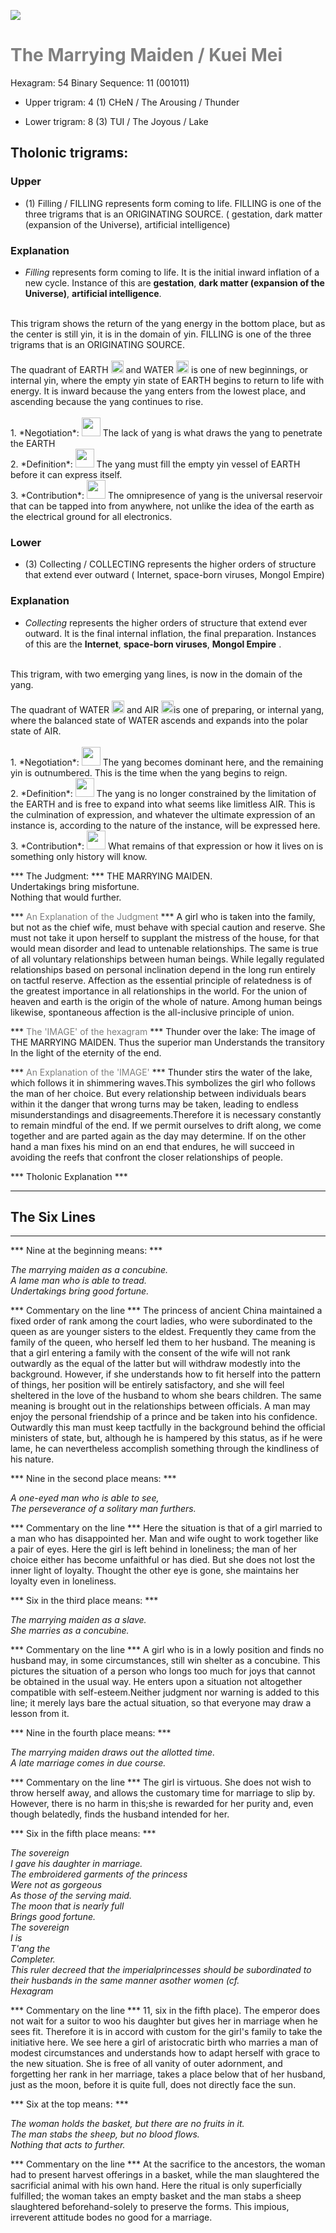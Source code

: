 

![](/assets/hexagram54.png)

# <span style="color:gray">The Marrying Maiden /  Kuei Mei </span>
Hexagram: 54
Binary Sequence: 11 (001011)

* Upper trigram: 4 (1) CHeN / The Arousing / Thunder

* Lower trigram: 8 (3) TUI / The Joyous / Lake

## <span style="brown:gray">Tholonic trigrams: </span>

### <span style="brown:gray">Upper </span>

* (1) Filling / FILLING represents form coming to life. FILLING is one of the three trigrams that is an ORIGINATING SOURCE. ( gestation, dark matter (expansion of the Universe), artificial intelligence)

### <span style="brown:gray">Explanation</span>

* *Filling* represents form coming to life.  It is the initial inward inflation of a new cycle. Instance of this are **gestation**, **dark matter (expansion of the Universe)**, **artificial intelligence**.<br/>
<br/>
This trigram shows the return of the yang energy in the bottom place, but as the center is still yin, it is in the domain of yin. FILLING is one of the three trigrams that is an ORIGINATING SOURCE.<br/>
<br/>
The quadrant of EARTH <img src="../Images/bc/trigram-b00.png" style="width:20px"/> and WATER <img src="../Images/bc/trigram-b01.png" style="width:20px"/> is one of new beginnings, or internal yin, where the empty yin state of EARTH begins to return to life with energy.   It is inward because the yang enters from the lowest place, and ascending because the yang continues to rise.<br/>
<br/>
1. *Negotiation*: <img src="../Images/bc/yang.png" style="width:30px"/> The lack of yang is what draws the yang to penetrate the EARTH<br/>
2. *Definition*: <img src="../Images/bc/yin.png" style="width:30px"/> The yang must fill the empty yin vessel of EARTH before it can express itself.<br/>
3. *Contribution*: <img src="../Images/bc/yin.png" style="width:30px"/> The omnipresence of yang is the universal reservoir that can be tapped into from anywhere, not unlike the idea of the earth as the electrical ground for all electronics.

### <span style="brown:gray">Lower </span>

* (3) Collecting / COLLECTING represents the higher orders of structure that extend ever outward ( Internet, space-born viruses, Mongol Empire)

### <span style="brown:gray">Explanation</span>

* *Collecting* represents the higher orders of structure that extend ever outward. It is the final internal inflation, the final preparation.  Instances of this are the **Internet**, **space-born viruses**, **Mongol Empire** .<br/>
<br/>
This trigram, with two emerging yang lines, is now in the domain of the yang.<br/>
<br/>
The quadrant of WATER <img src="../Images/bc/trigram-b01.png" style="width:20px"/> and AIR <img src="../Images/bc/trigram-b07.png" style="width:20px"/>is one of preparing, or internal yang, where the balanced state of WATER ascends and expands into the polar state of AIR.<br/>
<br/>
1. *Negotiation*: <img src="../Images/bc/yang.png" style="width:30px"/> The yang becomes dominant here, and the remaining yin is outnumbered. This is the time when the yang begins to reign.<br/>
2. *Definition*: <img src="../Images/bc/yang.png" style="width:30px"/> The yang is no longer constrained by the limitation of the EARTH and is free to expand into what seems like limitless AIR.  This is the culmination of expression, and whatever the ultimate expression of an instance is, according to the nature of the instance, will be expressed here. <br/>
3. *Contribution*: <img src="../Images/bc/yin.png" style="width:30px"/> What remains of that expression or how it lives on is something only history will know.



*** The Judgment: ***
THE MARRYING MAIDEN.<br/>
Undertakings bring misfortune.<br/>
Nothing that would further.


*** <span style="color:gray">An Explanation of the Judgment</span> ***
A girl who is taken into the family, but not as the chief wife, must behave with special caution and reserve. She must not take it upon herself to supplant the mistress of the house, for that would mean disorder and lead to untenable relationships. The same is true of all voluntary relationships between human beings. While legally regulated relationships based on personal inclination depend in the long run entirely on tactful reserve. Affection as the essential principle of relatedness is of the greatest importance in all relationships in the world. For the union of heaven and earth is the origin of the whole of nature. Among human beings likewise, spontaneous affection is the all-inclusive principle of union.

*** <span style="color:gray">The 'IMAGE' of the hexagram</span> ***
Thunder over the lake: The image of THE MARRYING MAIDEN. Thus the superior man Understands the transitory In the light of the eternity of the end.

*** <span style="color:gray">An Explanation of the 'IMAGE'</span> ***
Thunder stirs the water of the lake, which follows it in shimmering waves.This symbolizes the girl who follows the man of her choice. But every relationship between individuals bears within it the danger that wrong turns may be taken, leading to endless misunderstandings and disagreements.Therefore it is necessary constantly to remain mindful of the end. If we permit ourselves to drift along, we come together and are parted again as the day may determine. If on the other hand a man fixes his mind on an end that endures, he will succeed in avoiding the reefs that confront the closer relationships of people.

*** <span style="brown:gray">Tholonic Explanation </span> ***





---
## The Six Lines ##
---
*** Nine at the beginning means: ***

_The marrying maiden as a concubine.<br/>
A lame man who is able to tread.<br/>
Undertakings bring good fortune._

*** Commentary on the line ***
The princess of ancient China maintained a fixed order of rank among the court ladies, who were subordinated to the queen as are younger sisters to the eldest. Frequently they came from the family of the queen, who herself led them to her husband. The meaning is that a girl entering a family with the consent of the wife will not rank outwardly as the equal of the latter but will withdraw modestly into the background. However, if she understands how to fit herself into the pattern of things, her position will be entirely satisfactory, and she will feel sheltered in the love of the husband to whom she bears children. The same meaning is brought out in the relationships between officials. A man may enjoy the personal friendship of a prince and be taken into his confidence. Outwardly this man must keep tactfully in the background behind the official ministers of state, but, although he is hampered by this status, as if he were lame, he can nevertheless accomplish something through the kindliness of his nature.

*** Nine in the second place means: ***

_A one-eyed man who is able to see,<br/>
The perseverance of a solitary man furthers._

*** Commentary on the line ***
Here the situation is that of a girl married to a man who has disappointed her. Man and wife ought to work together like a pair of eyes. Here the girl is left behind in loneliness; the man of her choice either has become unfaithful or has died. But she does not lost the inner light of loyalty. Thought the other eye is gone, she maintains her loyalty even in loneliness.

*** Six in the third place means: ***

_The marrying maiden as a slave.<br/>
She marries as a concubine._

*** Commentary on the line ***
A girl who is in a lowly position and finds no husband may, in some circumstances, still win shelter as a concubine. This pictures the situation of a person who longs too much for joys that cannot be obtained in the usual way. He enters upon a situation not altogether compatible with self-esteem.Neither judgment nor warning is added to this line; it merely lays bare the actual situation, so that everyone may draw a lesson from it.

*** Nine in the fourth place means: ***

_The marrying maiden draws out the allotted time.<br/>
A late marriage comes in due course._

*** Commentary on the line ***
The girl is virtuous. She does not wish to throw herself away, and allows the customary time for marriage to slip by. However, there is no harm in this;she is rewarded for her purity and, even though belatedly, finds the husband intended for her.

*** Six in the fifth place means: ***

_The sovereign<br/>
I gave his daughter in marriage.<br/>
The embroidered garments of the princess<br/>
Were not as gorgeous<br/>
As those of the serving maid.<br/>
The moon that is nearly full<br/>
Brings good fortune.<br/>
The sovereign<br/>
I is<br/>
T'ang the<br/>
Completer.<br/>
This ruler decreed that the imperialprincesses should be subordinated to their husbands in the same manner asother women (cf.<br/>
Hexagram_

*** Commentary on the line ***
11, six in the fifth place). The emperor does not wait for a suitor to woo his daughter but gives her in marriage when he sees fit. Therefore it is in accord with custom for the girl's family to take the initiative here. We see here a girl of aristocratic birth who marries a man of modest circumstances and understands how to adapt herself with grace to the new situation. She is free of all vanity of outer adornment, and forgetting her rank in her marriage, takes a place below that of her husband, just as the moon, before it is quite full, does not directly face the sun.

*** Six at the top means: ***

_The woman holds the basket, but there are no fruits in it.<br/>
The man stabs the sheep, but no blood flows.<br/>
Nothing that acts to further._

*** Commentary on the line ***
At the sacrifice to the ancestors, the woman had to present harvest offerings in a basket, while the man slaughtered the sacrificial animal with his own hand. Here the ritual is only superficially fulfilled; the woman takes an empty basket and the man stabs a sheep slaughtered beforehand-solely to preserve the forms. This impious, irreverent attitude bodes no good for a marriage.

